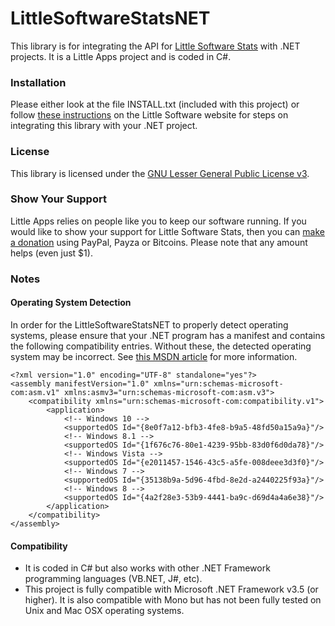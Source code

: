 # LittleSoftwareStatsNET
This library is for integrating the API for [Little Software Stats](https://github.com/little-apps/little-software-stats) with .NET projects. It is a Little Apps project and is coded in C#. 

### Installation ###
Please either look at the file INSTALL.txt (included with this project) or follow [these instructions](http://little-software-stats.com/docs/libraries/csharp-vb-net-mono/) on the Little Software website for steps on integrating this library with your .NET project.

### License ###
This library is licensed under the [GNU Lesser General Public License v3](http://www.gnu.org/copyleft/lesser.html).

### Show Your Support ###
Little Apps relies on people like you to keep our software running. If you would like to show your support for Little Software Stats, then you can [make a donation](https://www.little-apps.com/?donate) using PayPal, Payza or Bitcoins. Please note that any amount helps (even just $1). 

### Notes ###
#### Operating System Detection ####
In order for the LittleSoftwareStatsNET to properly detect operating systems, please ensure that your .NET program has a manifest and contains the following compatibility entries. Without these, the detected operating system may be incorrect. See [this MSDN article](https://msdn.microsoft.com/en-us/library/windows/desktop/dn481241%28v=vs.85%29.aspx) for more information.

    <?xml version="1.0" encoding="UTF-8" standalone="yes"?>
    <assembly manifestVersion="1.0" xmlns="urn:schemas-microsoft-com:asm.v1" xmlns:asmv3="urn:schemas-microsoft-com:asm.v3">
        <compatibility xmlns="urn:schemas-microsoft-com:compatibility.v1"> 
            <application>
                <!-- Windows 10 -->
                <supportedOS Id="{8e0f7a12-bfb3-4fe8-b9a5-48fd50a15a9a}"/>
                <!-- Windows 8.1 -->
                <supportedOS Id="{1f676c76-80e1-4239-95bb-83d0f6d0da78}"/>
                <!-- Windows Vista -->
                <supportedOS Id="{e2011457-1546-43c5-a5fe-008deee3d3f0}"/> 
                <!-- Windows 7 -->
                <supportedOS Id="{35138b9a-5d96-4fbd-8e2d-a2440225f93a}"/>
                <!-- Windows 8 -->
                <supportedOS Id="{4a2f28e3-53b9-4441-ba9c-d69d4a4a6e38}"/>
            </application> 
        </compatibility>
    </assembly>

#### Compatibility ####
 - It is coded in C# but also works with other .NET Framework programming languages (VB.NET, J#, etc).
 - This project is fully compatible with Microsoft .NET Framework v3.5 (or higher). It is also compatible with Mono but has not been fully tested on Unix and Mac OSX operating systems.
